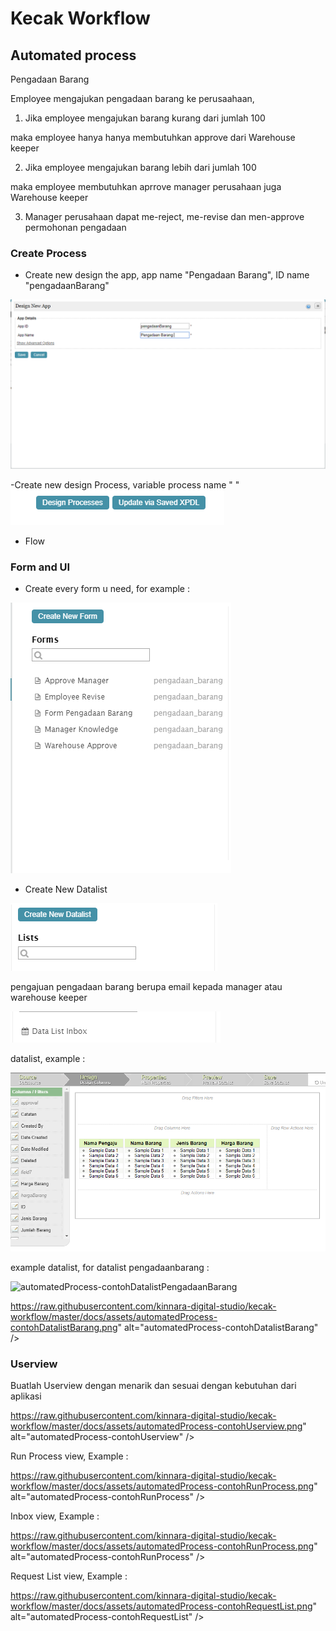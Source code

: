 # Kecak Workflow #

## Automated process ##


Pengadaan Barang

Employee mengajukan pengadaan barang ke perusaahaan, 

1. Jika employee mengajukan barang kurang dari jumlah 100 

maka employee hanya hanya membutuhkan approve dari Warehouse keeper

2. Jika employee mengajukan barang lebih dari jumlah 100

maka employee membutuhkan aprrove manager perusahaan juga Warehouse keeper 

3. Manager perusahaan dapat me-reject, me-revise dan men-approve permohonan pengadaan

 
### Create Process ###

- Create new design the app, app name "Pengadaan Barang", ID name "pengadaanBarang"

<img src="https://raw.githubusercontent.com/kinnara-digital-studio/kecak-workflow/master/docs/assets/automatedProcess-newDesign.png" alt="automatedProcess-newDesign" />

-Create new design Process, variable process name " "
<img src="https://raw.githubusercontent.com/kinnara-digital-studio/kecak-workflow/master/docs/assets/automatedProcess-designProcess.png" alt="automatedProcess-designProcess" />

- Flow 

### Form and UI ###

- Create every form u need, for example :

<img src="https://raw.githubusercontent.com/kinnara-digital-studio/kecak-workflow/master/docs/assets/automatedProcess-newForm.png" alt="automatedProcess-newForm" />

- Create New Datalist 

<img src="https://raw.githubusercontent.com/kinnara-digital-studio/kecak-workflow/master/docs/assets/automatedProcess-newDatalist.png" alt="automatedProcess-newDatalist" />

pengajuan pengadaan barang berupa email kepada manager atau warehouse keeper

<img src="https://raw.githubusercontent.com/kinnara-digital-studio/kecak-workflow/master/docs/assets/automatedProcess-datalistInbox.png" alt="automatedProcess-datalistInbox" />

datalist, example :

<img src="https://raw.githubusercontent.com/kinnara-digital-studio/kecak-workflow/master/docs/assets/automatedProcess-contohDatalistInbox.png" alt="automatedProcess-contohDatalistInbox" />

example datalist, for datalist pengadaanbarang :

<img src="https://raw.githubusercontent.com/kinnara-digital-studio/kecak-workflow/master/docs/assets/automatedProcess-contohDatalistPengadaanBarang.png" alt="automatedProcess-contohDatalistPengadaanBarang" />

https://raw.githubusercontent.com/kinnara-digital-studio/kecak-workflow/master/docs/assets/automatedProcess-contohDatalistBarang.png" alt="automatedProcess-contohDatalistBarang" />

### Userview ###

Buatlah Userview dengan menarik dan sesuai dengan kebutuhan dari aplikasi 

https://raw.githubusercontent.com/kinnara-digital-studio/kecak-workflow/master/docs/assets/automatedProcess-contohUserview.png" alt="automatedProcess-contohUserview" />

Run Process view, Example :

https://raw.githubusercontent.com/kinnara-digital-studio/kecak-workflow/master/docs/assets/automatedProcess-contohRunProcess.png" alt="automatedProcess-contohRunProcess" />

Inbox view, Example :

https://raw.githubusercontent.com/kinnara-digital-studio/kecak-workflow/master/docs/assets/automatedProcess-contohRunProcess.png" alt="automatedProcess-contohRunProcess" />

Request List view, Example :

https://raw.githubusercontent.com/kinnara-digital-studio/kecak-workflow/master/docs/assets/automatedProcess-contohRequestList.png" alt="automatedProcess-contohRequestList" />
